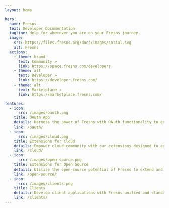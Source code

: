 ```yaml
---
layout: home

hero:
  name: Fresns
  text: Developer Documentation
  tagline: Help for wherever you are on your Fresns journey.
  image:
    src: https://files.fresns.org/docs/images/social.svg
    alt: Fresns
  actions:
    - theme: brand
      text: Community ↗
      link: https://space.fresns.com/developers
    - theme: alt
      text: Developer ↗
      link: https://developer.fresns.com/
    - theme: alt
      text: Marketplace ↗
      link: https://marketplace.fresns.com/

features:
  - icon: 
      src: /images/oauth.png
    title: OAuth App
    details: Harness the power of Fresns with OAuth functionality to enhance your applications. Enable Fresns account logins to streamline authentication and fortify cross-platform connectivity for users.
    link: /oauth/
  - icon: 
      src: /images/cloud.png
    title: Extensions for Cloud
    details: Empower cloud community with our extensions designed to augment cloud service capabilities. These tools provide a robust foundation for users to innovate and expand upon cloud functionalities.
    link: /cloud/
  - icon: 
      src: /images/open-source.png
    title: Extensions for Open Source
    details: Utilize the open-source potential of Fresns to extend and fortify its core capabilities. Our framework offers developer the flexibility to enhance the community experience and add personalized functionality.
    link: /open-source/
  - icon: 
      src: /images/clients.png
    title: Clients
    details: Develop client applications with Fresns unified and standardized APIs. Craft applications suited for various environments with a single development effort, ensuring compatibility and developer efficiency.
    link: /clients/
---
```

